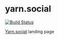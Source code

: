 # yarn.social

[![Build Status](https://ci.mills.io/api/badges/yarnsocial/yarn.social/status.svg)](https://ci.mills.io/yarnsocial/yarn.social)

[Yarn.social](https://yarn.social) landing page
